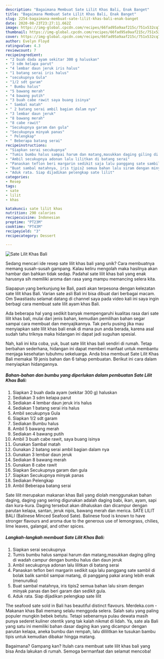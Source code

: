 ```yaml
---
description: "Bagaimana Membuat Sate Lilit Khas Bali, Enak Banget"
title: "Bagaimana Membuat Sate Lilit Khas Bali, Enak Banget"
slug: 2254-bagaimana-membuat-sate-lilit-khas-bali-enak-banget
date: 2020-08-23T23:27:11.662Z
image: https://img-global.cpcdn.com/recipes/66fad95a9aaf215c/751x532cq70/sate-lilit-khas-bali-foto-resep-utama.jpg
thumbnail: https://img-global.cpcdn.com/recipes/66fad95a9aaf215c/751x532cq70/sate-lilit-khas-bali-foto-resep-utama.jpg
cover: https://img-global.cpcdn.com/recipes/66fad95a9aaf215c/751x532cq70/sate-lilit-khas-bali-foto-resep-utama.jpg
author: Evelyn Floyd
ratingvalue: 4.3
reviewcount: 7
recipeingredient:
- "2 buah dada ayam sekitar 300 g haluskan"
- "3 sdm kelapa parut"
- "4 lembar daun jeruk iris halus"
- "1 batang serai iris halus"
- "secukupnya Gula"
- "1/2 sdt garam"
- " Bumbu halus"
- "5 bawang merah"
- "4 bawang putih"
- "3 buah cabe rawit saya buang isinya"
- " Sambal matah"
- " 2 batang serai ambil bagian dalam nya"
- "3 lembar daun jeruk"
- "8 bawang merah"
- "8 cabe rawit"
- "Secukupnya garam dan gula"
- "Secukupnya minyak panas"
- " Pelengkap"
- " Beberapa batang serai"
recipeinstructions:
- "Siapkan serai secukupnya"
- "Tumis bumbu halus sampai harum dan matang,masukkan daging giling di wadah campur dengan bumbu halus dan daun jeruk"
- "Ambil secukupnya adonan lalu lilitkan di batang serai"
- "Panaskan teflon beri margarin sedikit saja lalu panggang sate sambil di bolak balik sambil sampai matang, di panggang pakai arang lebih enak (menurutku)"
- "Buat sambal matahnya, iris tipis2 semua bahan lalu siram dengan minyak panas dan beri garam dan sedikit gula."
- "Aduk rata. Siap dijadikan pelengkap sate lilit"
categories:
- Resep
tags:
- sate
- lilit
- khas

katakunci: sate lilit khas 
nutrition: 290 calories
recipecuisine: Indonesian
preptime: "PT23M"
cooktime: "PT43M"
recipeyield: "3"
recipecategory: Dessert

---
```



![Sate Lilit Khas Bali](https://img-global.cpcdn.com/recipes/66fad95a9aaf215c/751x532cq70/sate-lilit-khas-bali-foto-resep-utama.jpg)

Sedang mencari ide resep sate lilit khas bali yang unik? Cara membuatnya memang susah-susah gampang. Kalau keliru mengolah maka hasilnya akan hambar dan bahkan tidak sedap. Padahal sate lilit khas bali yang enak harusnya sih memiliki aroma dan rasa yang mampu memancing selera kita.

Siapapun yang berkunjung ke Bali, pasti akan terpesona dengan kelezatan sate lilit khas Bali. Varian sate asli Bali ini bisa dibuat dari berbagai macam. Om Swastiastu selamat datang di channel saya pada video kali ini saya ingin berbagi cara membuat sate lilit ayam khas Bali.

Ada beberapa hal yang sedikit banyak mempengaruhi kualitas rasa dari sate lilit khas bali, mulai dari jenis bahan, kemudian pemilihan bahan segar sampai cara membuat dan menyajikannya. Tak perlu pusing jika mau menyiapkan sate lilit khas bali enak di mana pun anda berada, karena asal sudah tahu triknya maka hidangan ini dapat jadi suguhan spesial.


Nah, kali ini kita coba, yuk, buat sate lilit khas bali sendiri di rumah. Tetap berbahan sederhana, hidangan ini dapat memberi manfaat untuk membantu menjaga kesehatan tubuhmu sekeluarga. Anda bisa membuat Sate Lilit Khas Bali memakai 19 jenis bahan dan 6 tahap pembuatan. Berikut ini cara dalam menyiapkan hidangannya.

<!--inarticleads1-->

##### Bahan-bahan dan bumbu yang diperlukan dalam pembuatan Sate Lilit Khas Bali:

1. Siapkan 2 buah dada ayam (sekitar 300 g) haluskan
1. Sediakan 3 sdm kelapa parut
1. Sediakan 4 lembar daun jeruk iris halus
1. Sediakan 1 batang serai iris halus
1. Ambil secukupnya Gula
1. Siapkan 1/2 sdt garam
1. Sediakan  Bumbu halus
1. Ambil 5 bawang merah
1. Sediakan 4 bawang putih
1. Ambil 3 buah cabe rawit, saya buang isinya
1. Gunakan  Sambal matah
1. Gunakan  2 batang serai ambil bagian dalam nya
1. Gunakan 3 lembar daun jeruk
1. Sediakan 8 bawang merah
1. Gunakan 8 cabe rawit
1. Siapkan Secukupnya garam dan gula
1. Siapkan Secukupnya minyak panas
1. Sediakan  Pelengkap
1. Ambil  Beberapa batang serai


Sate lilit merupakan makanan khas Bali yang diolah menggunakan bahan daging, daging yang sering digunakan adalah daging babi, ikan, ayam, sapi dan kura-kura. Daging tersebut akan dihaluskan dan dicampur dengan parutan kelapa, santan, jeruk nipis, bawang merah dan merica. SATE LILIT BALI (Balinese Minced Seafood Sate). Balinese food is known to have stronger flavours and aroma due to the generous use of lemongrass, chilies, lime leaves, galangal, and other spices. 

<!--inarticleads2-->

##### Langkah-langkah membuat Sate Lilit Khas Bali:

1. Siapkan serai secukupnya
1. Tumis bumbu halus sampai harum dan matang,masukkan daging giling di wadah campur dengan bumbu halus dan daun jeruk
1. Ambil secukupnya adonan lalu lilitkan di batang serai
1. Panaskan teflon beri margarin sedikit saja lalu panggang sate sambil di bolak balik sambil sampai matang, di panggang pakai arang lebih enak (menurutku)
1. Buat sambal matahnya, iris tipis2 semua bahan lalu siram dengan minyak panas dan beri garam dan sedikit gula.
1. Aduk rata. Siap dijadikan pelengkap sate lilit


The seafood sate sold in Bali has beautiful distinct flavours. Merdeka.com - Makanan khas Bali memang selalu menggoda selera. Salah satu yang paling populer mungkin bebek betutu. Tetapi sebenarnya pulau dewata masih punya sederet kuliner otentik yang tak kalah nikmat di lidah. Ya, sate ala Bali yang satu ini memiliki bahan dasar daging ikan yang dicampur dengan parutan kelapa, aneka bumbu dan rempah, lalu dililitkan ke tusukan bambu tipis untuk kemudian dibakar hingga matang. 

Bagaimana? Gampang kan? Itulah cara membuat sate lilit khas bali yang bisa Anda lakukan di rumah. Semoga bermanfaat dan selamat mencoba!

